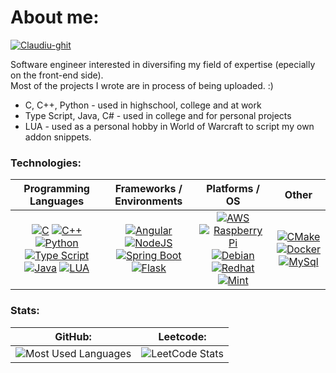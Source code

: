<h1>About me:</h1> 

[![Claudiu-ghit](https://custom-icon-badges.demolab.com/badge/Claudiu_Ghit-0A66C2?logo=linkedin-white&logoColor=fff)](https://www.linkedin.com/in/claudiu-ghit/) 

Software engineer interested in diversifing my field of expertise (epecially on the front-end side).  
Most of the projects I wrote are in process of being uploaded. :)  

- C, C++, Python  - used in highschool, college and at work
- Type Script, Java, C#  - used in college and for personal projects
- LUA - used as a personal hobby in World of Warcraft to script my own addon snippets.

<h3>Technologies: </h3>
<table>
  <thead>
    <tr>
      <th scope="col" align="center" valign="middle">Programming Languages</th>
      <th scope="col" align="center" valign="middle">Frameworks / Environments</th>
      <th scope="col" align="center" valign="middle">Platforms / OS</th>
      <th scope="col" align="center" valign="middle">Other</th>
    </tr>
  </thead>
  <tbody>
    <tr>
      <td align="center" valign="middle">
        <a href="https://en.wikipedia.org/wiki/C_(programming_language)"><img src="https://skillicons.dev/icons?i=c" alt="C" /></a>
        <a href="https://en.wikipedia.org/wiki/C%2B%2B"><img src="https://skillicons.dev/icons?i=cpp" alt="C++" /></a>
        <a href="https://en.wikipedia.org/wiki/Python_(programming_language)"><img src="https://skillicons.dev/icons?i=python" alt="Python" /></a>
        <a href="https://en.wikipedia.org/wiki/TypeScript"><img src="https://skillicons.dev/icons?i=typescript" alt="Type Script" /></a>
        <a href="https://en.wikipedia.org/wiki/Java_(programming_language)"><img src="https://skillicons.dev/icons?i=java" alt="Java" /></a>
        <a href="https://en.wikipedia.org/wiki/Lua"><img src="https://skillicons.dev/icons?i=lua" alt="LUA" /></a>
      </td>
      <td align="center" valign="middle">
        <a href="https://en.wikipedia.org/wiki/Angular_(web_framework)"><img src="https://skillicons.dev/icons?i=angular" alt="Angular" /></a>
        <a href="https://en.wikipedia.org/wiki/Node.js"><img src="https://skillicons.dev/icons?i=nodejs" alt="NodeJS" /></a>
        <a href="https://en.wikipedia.org/wiki/Spring_Boot"><img src="https://skillicons.dev/icons?i=spring" alt="Spring Boot" /></a>
        <a href="https://en.wikipedia.org/wiki/Flask_(web_framework)"><img src="https://skillicons.dev/icons?i=flask" alt="Flask" /></a>
      </td>
      <td align="center" valign="middle">
        <a href="https://en.wikipedia.org/wiki/Amazon_Web_Services"><img src="https://skillicons.dev/icons?i=aws" alt="AWS" /></a>
        <a href="https://en.wikipedia.org/wiki/Raspberry_Pi"><img src="https://skillicons.dev/icons?i=raspberrypi" alt="Raspberry Pi" /></a>
        <a href="https://en.wikipedia.org/wiki/Debian"><img src="https://skillicons.dev/icons?i=debian" alt="Debian" /></a>
        <a href="https://en.wikipedia.org/wiki/Red_Hat_Linux"><img src="https://skillicons.dev/icons?i=redhat" alt="Redhat" /></a>
        <a href="https://en.wikipedia.org/wiki/Linux_Mint"><img src="https://skillicons.dev/icons?i=mint" alt="Mint" /></a>
      </td>
      <td align="center" valign="middle">
        <a href="https://en.wikipedia.org/wiki/CMake"><img src="https://skillicons.dev/icons?i=cmake" alt="CMake" /></a>
        <a href="https://en.wikipedia.org/wiki/Docker_(software)"><img src="https://skillicons.dev/icons?i=docker" alt="Docker" /></a>
        <a href="https://en.wikipedia.org/wiki/MySQL"><img src="https://skillicons.dev/icons?i=mysql" alt="MySql" /></a>
      </td>
    </tr>
  </tbody>
</table>

<h3>Stats: </h3>
<table>
  <thead>
    <tr>
      <th scope="col" align="center" valign="middle">GitHub:</th>
      <th scope="col" align="center" valign="middle">Leetcode:</th>
    </tr>
  </thead>
  <tbody>
    <tr>
      <td align="ceneter" valign="middle">
        <picture>
          <source srcset="https://github-readme-stats.vercel.app/api/top-langs?username=Claug19&hide=css&show_icons=true&locale=en&layout=compact&theme=dark" media="(prefers-color-scheme: dark)">
          <source srcset="https://github-readme-stats.vercel.app/api/top-langs?username=Claug19&hide=css&show_icons=true&locale=en&layout=compact&theme=default" media="(prefers-color-scheme: light)">
          <img src="https://github-readme-stats.vercel.app/api/top-langs?username=Claug19&hide=css&show_icons=true&locale=en&layout=compact&theme=dark" alt="Most Used Languages" />
        </picture>
      </td>
      <td align="center" valign="middle">
        <picture>
          <source srcset="https://leetcard.jacoblin.cool/Claug19?theme=dark&font=arial&cache=0" media="(prefers-color-scheme: dark)">
          <source srcset="https://leetcard.jacoblin.cool/Claug19?theme=light&font=arial&cache=0" media="(prefers-color-scheme: light)">
          <img src="https://leetcard.jacoblin.cool/Claug19?theme=dark&font=arial&cache=0" alt="LeetCode Stats" />
        </picture>
      </td>
     </tr>
  </tbody>
</table>
